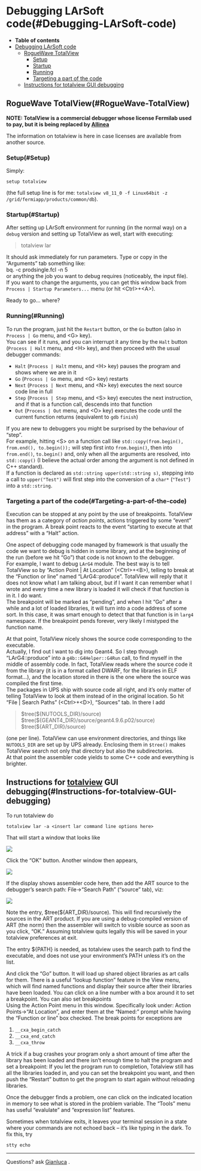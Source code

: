Debugging LArSoft code(#Debugging-LArSoft-code)
==================================================

-   **Table of contents**
-   [Debugging LArSoft code](#Debugging-LArSoft-code)
    -   [RogueWave TotalView](#RogueWave-TotalView)
        -   [Setup](#Setup)
        -   [Startup](#Startup)
        -   [Running](#Running)
        -   [Targeting a part of the code](#Targeting-a-part-of-the-code)
    -   [Instructions for totalview GUI debugging](#Instructions-for-totalview-GUI-debugging)

RogueWave TotalView(#RogueWave-TotalView)
--------------------------------------------

**NOTE: TotalView is a commercial debugger whose license Fermilab used to pay, but it is being replaced by [Allinea](https://cdcvs.fnal.govDebugging_LArSoft_with_Allinea)**

The information on totalview is here in case licenses are available from another source.

### Setup(#Setup)

Simply:

`setup totalview`

(the full setup line is for me: `totalview v8_11_0 -f Linux64bit -z /grid/fermiapp/products/common/db`).

### Startup(#Startup)

After setting up LArSoft environment for running (in the normal way) on a `debug` version and setting up TotalView as well, start with executing:

> totalview lar

It should ask immediately for run parameters. Type or copy in the “Arguments” tab something like:\
bq. -c prodsingle.fcl -n 5\
or anything the job you want to debug requires (noticeably, the input file).\
If you want to change the arguments, you can get this window back from `Process | Startup Parameters...` menu (or hit \<Ctrl\>+\<A\>).

Ready to go… where?

### Running(#Running)

To run the program, just hit the `Restart` button, or the `Go` button (also in `Process | Go` menu, and \<G\> key).\
You can see if it runs, and you can interrupt it any time by the `Halt` button (`Process | Halt` menu, and \<H\> key), and then proceed with the usual debugger commands:

-   `Halt` (`Process | Halt` menu, and \<H\> key) pauses the program and shows where we are in it
-   `Go` (`Process | Go` menu, and \<G\> key) restarts
-   `Next` (`Process | Next` menu, and \<N\> key) executes the next source code line in full
-   `Step` (`Process | Step` menu, and \<S\> key) executes the next instruction, and if that is a function call, descends into that function
-   `Out` (`Process | Out` menu, and \<O\> key) executes the code until the current function returns (equivalent to `gdb` `finish`)

If you are new to debuggers you might be surprised by the behaviour of “step”.\
For example, hitting \<S\> on a function call like `std::copy(from.begin(), from.end(), to.begin());` will step first into `from.begin()`, then into `from.end()`, `to.begin()` and, only when all the arguments are resolved, into `std::copy()` (I believe the actual order among the argument is not defined in C++ standard).\
If a function is declared as `std::string upper(std::string s)`, stepping into a call to `upper("Test")` will first step into the conversion of a `char*` (`"Test"`) into a `std::string`.

### Targeting a part of the code(#Targeting-a-part-of-the-code)

Execution can be stopped at any point by the use of breakpoints. TotalView has them as a category of *action points*, actions triggered by some “event” in the program. A break point reacts to the event “starting to execute at that address” with a “Halt” action.

One aspect of debugging code managed by framework is that usually the code we want to debug is hidden in some library, and at the beginning of the run (before we hit “Go”) that code is not known to the debugger.\
For example, I want to debug `LArG4` module. The best way is to tell TotalView so by “Action Point | At Location” (\<Ctrl\>+\<B\>), telling to break at the “Function or line” named “LArG4::produce”. TotalView will reply that it does not know what I am talking about, but if I want it can remember what I wrote and every time a new library is loaded it will check if that function is in it. I do want.\
The breakpoint will be marked as “pending”, and when I hit “Go” after a while and a lot of loaded libraries, it will turn into a code address of some sort. In this case, it was smart enough to detect that that function is in `larg4` namespace. If the breakpoint pends forever, very likely I mistyped the function name.

At that point, TotalView nicely shows the source code corresponding to the executable.\
Actually, I find out I want to dig into Geant4. So I step through “LArG4::produce” into a `g4b::G4Helper::G4Run` call, to find myself in the middle of assembly code. In fact, TotalView reads where the source code it from the library (it is in a format called DWARF, for the libraries in ELF format…), and the location stored in there is the one where the source was compiled the first time.\
The packages in UPS ship with source code all right, and it’s only matter of telling TotalView to look at them instead of in the original location. So hit “File | Search Paths” (\<Ctrl\>+\<D\>), “Sources” tab. In there I add

> \$tree(\${NUTOOLS\_DIR}/source)\
> \$tree(\${GEANT4\_DIR}/source/geant4.9.6.p02/source)\
> \$tree(\${ART\_DIR}/source)

(one per line). TotalView can use environment directories, and things like `NUTOOLS_DIR` are set up by UPS already. Enclosing them in `$tree()` makes TotalView search not only that directory but also the subdirectories.\
At that point the assembler code yields to some C++ code and everything is brighter.

Instructions for [totalview](http://www.roguewave.com/support/product-documentation/totalview-family.aspx#totalview) GUI debugging(#Instructions-for-totalview-GUI-debugging)
--------------------------------------------------------------------------------------------------------------------------------------------------------------------------------

To run totalview do

`totalview lar -a <insert lar command line options here>`

That will start a window that looks like

![](/redmine/attachments/download/34905/totalview_options.png)

Click the “OK” button. Another window then appears,

![](/redmine/attachments/download/34913/totalview_run.png)

If the display shows assembler code here, then add the ART source to the debugger’s search path: File-\>“Search Path” (“source” tab), viz:

![](/redmine/attachments/download/34914/totalview_search_path_2.png)

Note the entry, \$tree(\${ART\_DIR}/source). This will find recursively the sources in the ART product. If you are using a debug-compiled version of ART (the norm) then the assembler will switch to visible source as soon as you click, “OK.” Assuming totalview quits legally this will be saved in your totalview preferences at exit.

The entry \${PATH} is needed, as totalview uses the search path to find the executable, and does not use your environment’s PATH unless it’s on the list.

And click the “Go” button. It will load up shared object libraries as art calls for them. There is a useful “lookup function” feature in the View menu, which will find named functions and display their source after their libraries have been loaded. You can click on a line number with a box around it to set a breakpoint. You can also set breakpoints \
Using the Action Point menu in this window. Specifically look under: Action Points-\>“At Location”, and enter them at the “Named:” prompt while having the “Function or line” box checked. The break points for exceptions are

1.  `__cxa_begin_catch`
2.  `__cxa_end_catch`
3.  `__cxa_throw`

A trick if a bug crashes your program only a short amount of time after the library has been loaded and there isn’t enough time to halt the program and set a breakpoint: If you let the program run to completion, Totalview still has all the libraries loaded in, and you can set the breakpoint you want, and then push the “Restart” button to get the program to start again without reloading libraries.

Once the debugger finds a problem, one can click on the indicated location in memory to see what is stored in the problem variable. The “Tools” menu has useful “evalulate” and “expression list” features.

Sometimes when totalview exits, it leaves your terminal session in a state where your commands are not echoed back – it’s like typing in the dark. To fix this, try

`stty echo`

* * * * *

Questions? ask [Gianluca](mailto:petrillo@fnal.gov) .
